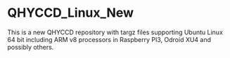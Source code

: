 # QHYCCD_Linux_New
This is a new QHYCCD repository with targz files supporting Ubuntu Linux 64 bit including ARM v8 processors
in Raspberry PI3, Odroid XU4 and possibly others.
